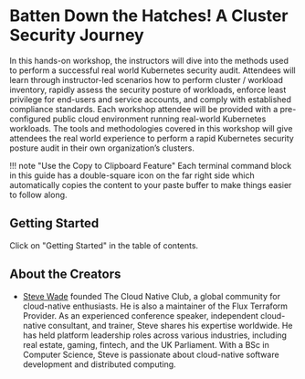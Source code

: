 # Batten Down the Hatches! A Cluster Security Journey

In this hands-on workshop, the instructors will dive into the methods used to perform a successful real world Kubernetes security audit.
Attendees will learn through instructor-led scenarios how to perform cluster / workload inventory, rapidly assess the security posture of workloads, enforce least privilege for end-users and service accounts, and comply with established compliance standards.
Each workshop attendee will be provided with a pre-configured public cloud environment running real-world Kubernetes workloads.
The tools and methodologies covered in this workshop will give attendees the real world experience to perform a rapid Kubernetes security posture audit in their own organization’s clusters.

!!! note "Use the Copy to Clipboard Feature"
Each terminal command block in this guide has a double-square icon on the far right side which automatically copies the content to your paste buffer to make things easier to follow along.

## Getting Started

Click on "Getting Started" in the table of contents.

## About the Creators

* [Steve Wade](https://www.linkedin.com/in/stevendavidwade/) founded The Cloud Native Club, a global community for cloud-native enthusiasts. He is also a maintainer of the Flux Terraform Provider. As an experienced conference speaker, independent cloud-native consultant, and trainer, Steve shares his expertise worldwide. He has held platform leadership roles across various industries, including real estate, gaming, fintech, and the UK Parliament. With a BSc in Computer Science, Steve is passionate about cloud-native software development and distributed computing.

